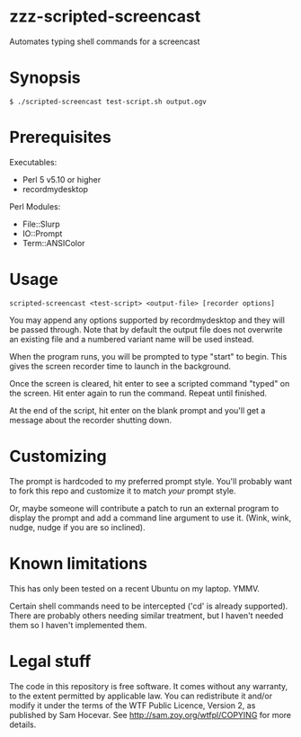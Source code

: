 zzz-scripted-screencast
=======================

Automates typing shell commands for a screencast

Synopsis
========

    $ ./scripted-screencast test-script.sh output.ogv

Prerequisites
=============

Executables:

* Perl 5 v5.10 or higher
* recordmydesktop

Perl Modules:

* File::Slurp
* IO::Prompt
* Term::ANSIColor

Usage
=====

    scripted-screencast <test-script> <output-file> [recorder options]
  
You may append any options supported by recordmydesktop and they will be passed
through.  Note that by default the output file does not overwrite an existing
file and a numbered variant name will be used instead.

When the program runs, you will be prompted to type "start" to begin.  This
gives the screen recorder time to launch in the background.

Once the screen is cleared, hit enter to see a scripted command "typed" on the screen.
Hit enter again to run the command.  Repeat until finished.

At the end of the script, hit enter on the blank prompt and you'll
get a message about the recorder shutting down.

Customizing
===========

The prompt is hardcoded to my preferred prompt style.  You'll probably want to
fork this repo and customize it to match *your* prompt style.

Or, maybe someone will contribute a patch to run an external program to display
the prompt and add a command line argument to use it.  (Wink, wink, nudge,
nudge if you are so inclined).

Known limitations
=================

This has only been tested on a recent Ubuntu on my laptop. YMMV.

Certain shell commands need to be intercepted ('cd' is already supported).
There are probably others needing similar treatment, but I haven't needed
them so I haven't implemented them.

Legal stuff
===========

The code in this repository is free software. It comes without any warranty, to
the extent permitted by applicable law. You can redistribute it and/or modify
it under the terms of the WTF Public Licence, Version 2, as published by Sam
Hocevar. See http://sam.zoy.org/wtfpl/COPYING for more details.
